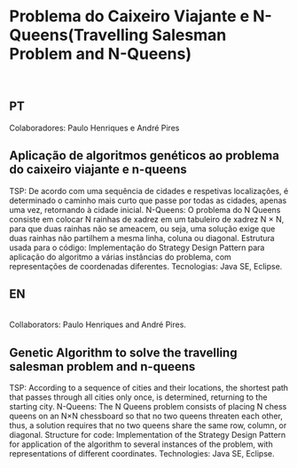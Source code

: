 # Problema do Caixeiro Viajante e N-Queens(Travelling Salesman Problem and N-Queens)
</br>
<h2>PT</h2>
Colaboradores: Paulo Henriques e André Pires

<h2>Aplicação de algoritmos genéticos ao problema do caixeiro viajante e n-queens </h2>
TSP: De acordo com uma sequência de cidades e respetivas localizações, é determinado o caminho mais curto que passe por todas as cidades, apenas uma vez, retornando à cidade inicial.
N-Queens: O problema do N Queens consiste em colocar N rainhas de xadrez em um tabuleiro de xadrez N × N, para que duas rainhas não se ameacem, ou seja, uma solução exige que duas rainhas não partilhem a mesma linha, coluna ou diagonal.
Estrutura usada para o código: Implementação do Strategy Design Pattern para aplicação do algoritmo a várias instâncias do problema, com representações de coordenadas diferentes.
Tecnologias: Java SE, Eclipse.
</br>
<h2>EN</h2>
</br>
Collaborators: Paulo Henriques and André Pires.

<h2>Genetic Algorithm to solve the travelling salesman problem and n-queens </h2>
TSP: According to a sequence of cities and their locations, the shortest path that passes through all cities only once, is determined,  returning to the starting city.
N-Queens: The N Queens problem consists of placing N chess queens on an N×N chessboard so that no two queens threaten each other, thus, a solution requires that no two queens share the same row, column, or diagonal.
Structure for code: Implementation of the Strategy Design Pattern for application of the algorithm to several instances of the problem, with representations of different coordinates.
Technologies: Java SE, Eclipse.
